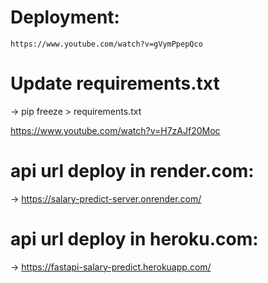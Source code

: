 # Deployment:

    https://www.youtube.com/watch?v=gVymPpepQco

# Update requirements.txt

-> pip freeze > requirements.txt

https://www.youtube.com/watch?v=H7zAJf20Moc

# api url deploy in render.com:

-> https://salary-predict-server.onrender.com/

# api url deploy in heroku.com:

-> https://fastapi-salary-predict.herokuapp.com/
